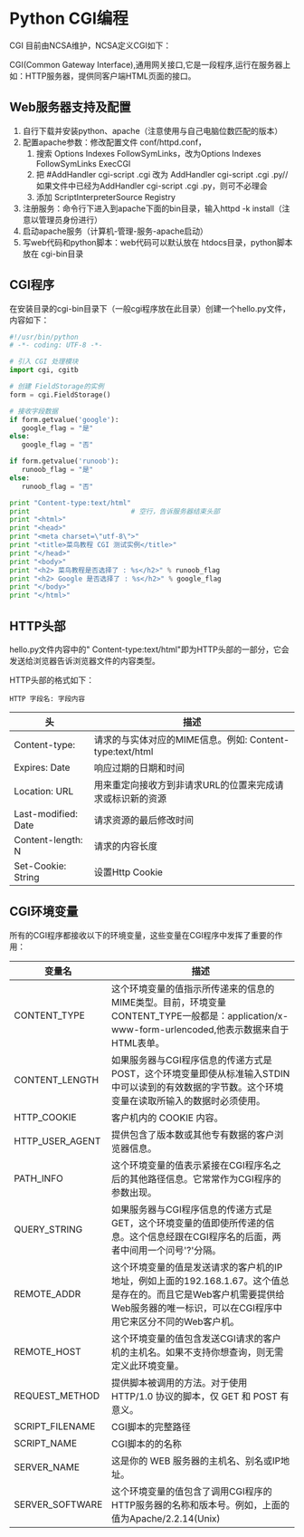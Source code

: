 # Python CGI编程

CGI 目前由NCSA维护，NCSA定义CGI如下：

CGI(Common Gateway Interface),通用网关接口,它是一段程序,运行在服务器上如：HTTP服务器，提供同客户端HTML页面的接口。


## Web服务器支持及配置
1. 自行下载并安装python、apache（注意使用与自己电脑位数匹配的版本）
2. 配置apache参数：修改配置文件 conf/httpd.conf，
    1) 搜索 Options Indexes FollowSymLinks，改为Options Indexes FollowSymLinks ExecCGI   
    2) 把 #AddHandler cgi-script .cgi 改为 AddHandler cgi-script .cgi .py//如果文件中已经为AddHandler cgi-script .cgi .py，则可不必理会
    3) 添加 ScriptInterpreterSource Registry
3. 注册服务：命令行下进入到apache下面的bin目录，输入httpd -k install（注意以管理员身份进行）
4. 启动apache服务（计算机-管理-服务-apache启动）
5. 写web代码和python脚本：web代码可以默认放在 htdocs目录，python脚本放在 cgi-bin目录

## CGI程序

在安装目录的cgi-bin目录下（一般cgi程序放在此目录）创建一个hello.py文件，内容如下：

```python
#!/usr/bin/python
# -*- coding: UTF-8 -*-

# 引入 CGI 处理模块 
import cgi, cgitb 

# 创建 FieldStorage的实例 
form = cgi.FieldStorage() 

# 接收字段数据
if form.getvalue('google'):
   google_flag = "是"
else:
   google_flag = "否"

if form.getvalue('runoob'):
   runoob_flag = "是"
else:
   runoob_flag = "否"

print "Content-type:text/html"
print                         # 空行，告诉服务器结束头部
print "<html>"
print "<head>"
print "<meta charset=\"utf-8\">"
print "<title>菜鸟教程 CGI 测试实例</title>"
print "</head>"
print "<body>"
print "<h2> 菜鸟教程是否选择了 : %s</h2>" % runoob_flag
print "<h2> Google 是否选择了 : %s</h2>" % google_flag
print "</body>"
print "</html>"
```
## HTTP头部
hello.py文件内容中的" Content-type:text/html"即为HTTP头部的一部分，它会发送给浏览器告诉浏览器文件的内容类型。

HTTP头部的格式如下：
```
HTTP 字段名: 字段内容
```

头	|	描述
----|--------
Content-type:	|	请求的与实体对应的MIME信息。例如: Content-type:text/html
Expires: Date	|	响应过期的日期和时间
Location: URL	|	用来重定向接收方到非请求URL的位置来完成请求或标识新的资源
Last-modified: Date	|	请求资源的最后修改时间
Content-length: N	|	请求的内容长度
Set-Cookie: String	|	设置Http Cookie


## CGI环境变量

所有的CGI程序都接收以下的环境变量，这些变量在CGI程序中发挥了重要的作用：

变量名	|	描述
-------|--------
CONTENT_TYPE	|	这个环境变量的值指示所传递来的信息的MIME类型。目前，环境变量CONTENT_TYPE一般都是：application/x-www-form-urlencoded,他表示数据来自于HTML表单。
CONTENT_LENGTH	|	如果服务器与CGI程序信息的传递方式是POST，这个环境变量即使从标准输入STDIN中可以读到的有效数据的字节数。这个环境变量在读取所输入的数据时必须使用。
HTTP_COOKIE	|	客户机内的 COOKIE 内容。
HTTP_USER_AGENT	|	提供包含了版本数或其他专有数据的客户浏览器信息。
PATH_INFO	|	这个环境变量的值表示紧接在CGI程序名之后的其他路径信息。它常常作为CGI程序的参数出现。
QUERY_STRING	|	如果服务器与CGI程序信息的传递方式是GET，这个环境变量的值即使所传递的信息。这个信息经跟在CGI程序名的后面，两者中间用一个问号'?'分隔。
REMOTE_ADDR	|	这个环境变量的值是发送请求的客户机的IP地址，例如上面的192.168.1.67。这个值总是存在的。而且它是Web客户机需要提供给Web服务器的唯一标识，可以在CGI程序中用它来区分不同的Web客户机。
REMOTE_HOST	|	这个环境变量的值包含发送CGI请求的客户机的主机名。如果不支持你想查询，则无需定义此环境变量。
REQUEST_METHOD	|	提供脚本被调用的方法。对于使用 HTTP/1.0 协议的脚本，仅 GET 和 POST 有意义。
SCRIPT_FILENAME	|	CGI脚本的完整路径
SCRIPT_NAME	|	CGI脚本的的名称
SERVER_NAME	|	这是你的 WEB 服务器的主机名、别名或IP地址。
SERVER_SOFTWARE	|	这个环境变量的值包含了调用CGI程序的HTTP服务器的名称和版本号。例如，上面的值为Apache/2.2.14(Unix)
